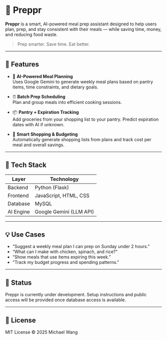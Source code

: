 # 🥗 Preppr

**Preppr** is a smart, AI-powered meal prep assistant designed to help users plan, prep, and stay consistent with their meals — while saving time, money, and reducing food waste.

> Prep smarter. Save time. Eat better.

---

## 🚀 Features

- 🧠 **AI-Powered Meal Planning**  
  Uses Google Gemini to generate weekly meal plans based on pantry items, time constraints, and dietary goals.

- ⏰ **Batch Prep Scheduling**  
  Plan and group meals into efficient cooking sessions.

- 📦 **Pantry + Expiration Tracking**  
  Add groceries from your shopping list to your pantry. Predict expiration dates with AI if unknown.


- 💸 **Smart Shopping & Budgeting**  
  Automatically generate shopping lists from plans and track cost per meal and overall savings.

---

## 🧰 Tech Stack

| Layer     | Technology                         |
|-----------|-------------------------------------|
| Backend   | Python (Flask)                     |
| Frontend  | JavaScript, HTML, CSS              |
| Database  | MySQL                              |
| AI Engine | Google Gemini (LLM API)            |

---

## 💡 Use Cases

- “Suggest a weekly meal plan I can prep on Sunday under 2 hours.”
- “What can I make with chicken, spinach, and rice?”
- “Show meals that use items expiring this week.”
- "Track my budget progress and spending patterns."

---

## 📍 Status

Preppr is currently under development. Setup instructions and public access will be provided once database access is available.

---

## 📄 License

MIT License © 2025 Michael Wang